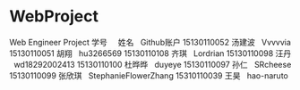 # WebProject
Web Engineer Project
学号	      姓名	    Github账户
15130110052	汤建波   	Vvvvvia
15130110051	胡翔	   hu3266569
15130110108	齐琪    	Lordrian
15130110098	汪丹	   wd18292002413
15130110100	杜晔晔   	duyeye
15130110097	孙仁	    SRcheese 
15130110099	张欣琪	   StephanieFlowerZhang
15310110039	王昊	    hao-naruto
